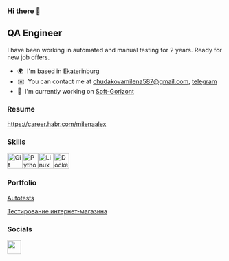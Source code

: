 ### Hi there 👋

QA Engineer
-----------

I have been working in automated and manual testing for 2 years. Ready for new job offers.

* 🌍  I'm based in Ekaterinburg
* ✉️  You can contact me at [chudakovamilena587@gmail.com](mailto:chudakovamilena587@gmail.com), [telegram](http://t.me/LeviAckerman587)
* 🚀  I'm currently working on [Soft-Gorizont](https://soft-gorizont.ru/)

### Resume

https://career.habr.com/milenaalex


### Skills


<p align="left">
<a href="https://git-scm.com/" target="_blank" rel="noreferrer"><img src="https://raw.githubusercontent.com/danielcranney/readme-generator/main/public/icons/skills/git-colored.svg" width="36" height="36" alt="Git" /></a><a href="https://www.python.org/" target="_blank" rel="noreferrer"><img src="https://raw.githubusercontent.com/danielcranney/readme-generator/main/public/icons/skills/python-colored.svg" width="36" height="36" alt="Python" /></a><a href="https://www.linux.org" target="_blank" rel="noreferrer"><img src="https://raw.githubusercontent.com/danielcranney/readme-generator/main/public/icons/skills/linux-colored.svg" width="36" height="36" alt="Linux" /></a><a href="https://www.docker.com/" target="_blank" rel="noreferrer"><img src="https://raw.githubusercontent.com/danielcranney/readme-generator/main/public/icons/skills/docker-colored.svg" width="36" height="36" alt="Docker" /></a>
</p>

### Portfolio

[Autotests](https://github.com/MilenaChud/AutoTests)

[Тестирование интернет-магазина](https://github.com/MilenaChud/qa-engineer-project-84)


### Socials

<p align="left"> <a href="https://www.github.com/MilenaChud" target="_blank" rel="noreferrer"> <picture> <source media="(prefers-color-scheme: dark)" srcset="https://raw.githubusercontent.com/danielcranney/readme-generator/main/public/icons/socials/github-dark.svg" /> <source media="(prefers-color-scheme: light)" srcset="https://raw.githubusercontent.com/danielcranney/readme-generator/main/public/icons/socials/github.svg" /> <img src="https://raw.githubusercontent.com/danielcranney/readme-generator/main/public/icons/socials/github.svg" width="32" height="32" /> </picture> </a></p>
